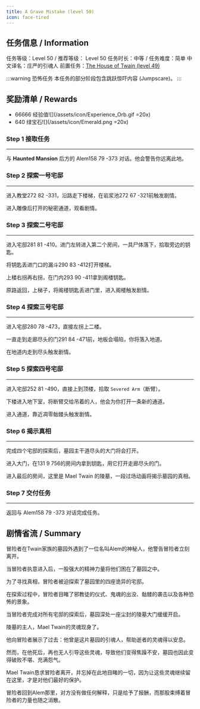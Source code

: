 ```yaml
---
title: A Grave Mistake (level 50)
icon: face-tired
---
```


## 任务信息 / Information
任务等级：Level 50 / 推荐等级： Level 50
任务时长：中等 / 任务难度：简单
中文译名：庄严的引魂人
前置任务：[The House of Twain (level 49)](/quests/lvl41-50/level%2049%20-%20the%20house%20of%20twain.html)

:::warning 恐怖任务
本任务的部分阶段包含跳跃惊吓内容 (Jumpscare)。
:::

## 奖励清单 / Rewards

+ 66666 经验值![](/assets/icon/Experience_Orb.gif =20x)
+ 640 绿宝石![](/assets/icon/Emerald.png =20x)

### Step 1 接取任务
---
与 **Haunted Mansion** 后方的 <NPC>Alem</NPC><CC>158 79 -373</CC> 对话。他会警告你远离此地。

[](/assets/img/lv50-1.png)

### Step 2 探索一号宅邸
---
进入教堂<CC>272 82 -331</CC>，沿路走下楼梯，在岩浆池<CC>272 67 -321</CC>前触发剧情。

进入雕像后打开的秘密通道，观看剧情。

[](/assets/img/lv50-2.png)

### Step 3 探索二号宅邸
---
进入宅邸<CC>281 81 -410</CC>。进门左转进入第二个房间，一具尸体落下，拾取旁边的钥匙。

将钥匙丢进门口的漏斗<CC>290 83 -412</CC>打开楼梯。

上楼右拐再右拐，在门内<CC>293 90 -411</CC>拿到阁楼钥匙。

原路返回，上梯子，将阁楼钥匙丢进门里，进入阁楼触发剧情。

[](/assets/img/lv50-3.png)

### Step 4 探索三号宅邸
---
进入宅邸<CC>280 78 -473</CC>，直接左拐上二楼。

一直走到走廊尽头的门<CC>291 84 -471</CC>前，地板会塌陷，你将落入地道。

在地道内走到尽头触发剧情。

[](/assets/img/lv50-4.png)

### Step 5 探索四号宅邸
---
进入宅邸<CC>252 81 -490</CC>，直接上到顶楼，拾取 `Severed Arm`（断臂）。

下楼进入地下室，将断臂交给吊着的人，他会为你打开一条新的通道。

进入通道，靠近凋零骷髅头触发剧情。

[](/assets/img/lv50-5.png)

### Step 6 揭示真相
---
完成四个宅邸的探索后，墓园主干道尽头的大门将会打开。

进入大门，在<CC>131 9 756</CC>的房间内拿到钥匙，用它打开走廊尽头的门。

进入最后的房间，这里是 Mael Twain 的陵墓，一段过场动画将揭示墓园的真相。

[](/assets/img/lv50-6.png)

### Step 7 交付任务
---
返回与 <NPC>Alem</NPC><CC>158 79 -373</CC> 对话完成任务。

[](/assets/img/lv50-1.png)

## 剧情省流 / Summary
冒险者在Twain家族的墓园外遇到了一位名叫Alem的神秘人，他警告冒险者立刻离开。

当冒险者执意进入后，一股强大的精神力量将他们困在了墓园之中。

为了寻找真相，冒险者被迫探索了墓园里的四座诡异的宅邸。

在探索过程中，冒险者目睹了邪教徒的仪式、鬼魂的出没、骷髅的袭击以及各种恐怖的景象。

当冒险者完成对所有宅邸的探索后，墓园深处一座尘封的陵墓大门缓缓开启。

陵墓的主人，Mael Twain的灵魂现身了。

他向冒险者展示了过去：他曾是这片墓园的引魂人，帮助逝者的灵魂得以安息。

然而，在他死后，再也无人引导这些灵魂，导致他们变得焦躁不安，墓园也因此变得破败不堪、充满怨气。

Mael Twain恳求冒险者离开，并忘掉在此地目睹的一切，因为让这些灵魂继续留在这里，才是对他们最好的保护。

冒险者回到Alem那里，对方没有做任何解释，只是给予了报酬，而那股束缚着冒险者的力量也随之消散。